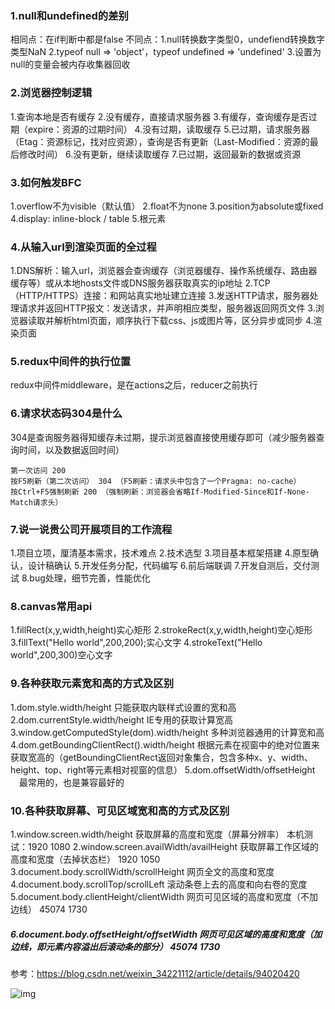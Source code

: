 ### 1.null和undefined的差别

  相同点：在if判断中都是false
  不同点：1.null转换数字类型0，undefiend转换数字类型NaN
         2.typeof null => 'object'，typeof undefined => 'undefined'
         3.设置为null的变量会被内存收集器回收


### 2.浏览器控制逻辑

  1.查询本地是否有缓存
    2.没有缓存，直接请求服务器
    3.有缓存，查询缓存是否过期（expire：资源的过期时间）
      4.没有过期，读取缓存
      5.已过期，请求服务器（Etag：资源标记，找对应资源），查询是否有更新（Last-Modified：资源的最后修改时间）
        6.没有更新，继续读取缓存
        7.已过期，返回最新的数据或资源


### 3.如何触发BFC

  1.overflow不为visible（默认值）
  2.float不为none
  3.position为absolute或fixed
  4.display: inline-block / table
  5.根元素


### 4.从输入url到渲染页面的全过程

  1.DNS解析：输入url，浏览器会查询缓存（浏览器缓存、操作系统缓存、路由器缓存等）或从本地hosts文件或DNS服务器获取真实的ip地址
  2.TCP（HTTP/HTTPS）连接：和网站真实地址建立连接
  3.发送HTTP请求，服务器处理请求并返回HTTP报文：发送请求，并声明相应类型，服务器返回网页文件
  3.浏览器读取并解析html页面，顺序执行下载css、js或图片等，区分异步或同步
  4.渲染页面


### 5.redux中间件的执行位置

  redux中间件middleware，是在actions之后，reducer之前执行


### 6.请求状态码304是什么

  304是查询服务器得知缓存未过期，提示浏览器直接使用缓存即可（减少服务器查询时间，以及数据返回时间）

    第一次访问 200
    按F5刷新（第二次访问） 304 （F5刷新：请求头中包含了一个Pragma: no-cache）
    按Ctrl+F5强制刷新 200 （强制刷新：浏览器会省略If-Modified-Since和If-None-Match请求头）


### 7.说一说贵公司开展项目的工作流程

  1.项目立项，厘清基本需求，技术难点
  2.技术选型
  3.项目基本框架搭建
  4.原型确认，设计稿确认
  5.开发任务分配，代码编写
  6.前后端联调
  7.开发自测后，交付测试
  8.bug处理，细节完善，性能优化


### 8.canvas常用api

  1.fillRect(x,y,width,height)实心矩形
	2.strokeRect(x,y,width,height)空心矩形
	3.fillText("Hello world",200,200);实心文字
  4.strokeText("Hello world",200,300)空心文字


### 9.各种获取元素宽和高的方式及区别

  1.dom.style.width/height 只能获取内联样式设置的宽和高
  2.dom.currentStyle.width/height IE专用的获取计算宽高
  3.window.getComputedStyle(dom).width/height 多种浏览器通用的计算宽和高
  4.dom.getBoundingClientRect().width/height 根据元素在视窗中的绝对位置来获取宽高的（getBoundingClientRect返回对象集合，包含多种x、y、width、height、top、right等元素相对视窗的信息）
  5.dom.offsetWidth/offsetHeight  最常用的，也是兼容最好的


### 10.各种获取屏幕、可见区域宽和高的方式及区别

  1.window.screen.width/height  获取屏幕的高度和宽度（屏幕分辨率） 本机测试：1920 1080
  2.window.screen.availWidth/availHeight 获取屏幕工作区域的高度和宽度（去掉状态栏） 1920 1050
  3.document.body.scrollWidth/scrollHeight 网页全文的高度和宽度
  4.document.body.scrollTop/scrollLeft 滚动条卷上去的高度和向右卷的宽度
  5.document.body.clientHeight/clientWidth 网页可见区域的高度和宽度（不加边线） 45074 1730

#####   6.document.body.offsetHeight/offsetWidth 网页可见区域的高度和宽度（加边线，即元素内容溢出后滚动条的部分） 45074 1730

  参考：https://blog.csdn.net/weixin_34221112/article/details/94020420



![img](https://images2018.cnblogs.com/blog/998959/201809/998959-20180902162919860-911974912.png)

